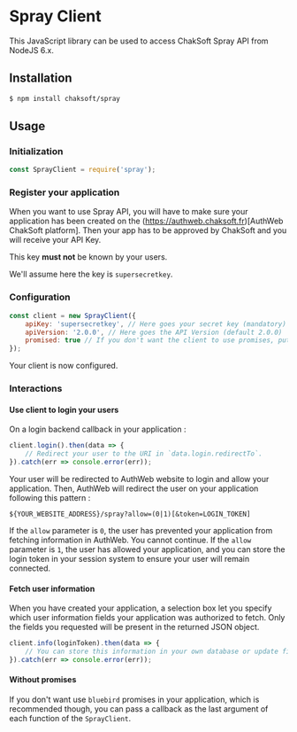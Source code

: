 # Spray Client

This JavaScript library can be used to access ChakSoft Spray API from NodeJS 6.x.

## Installation

```bash
$ npm install chaksoft/spray
```

## Usage

### Initialization

```javascript
const SprayClient = require('spray');
```

### Register your application

When you want to use Spray API, you will have to make sure your application has been created on the (https://authweb.chaksoft.fr)[AuthWeb ChakSoft platform].
Then your app has to be approved by ChakSoft and you will receive your API Key.

This key **must not** be known by your users.

We'll assume here the key is `supersecretkey`.

### Configuration

```javascript
const client = new SprayClient({
    apiKey: 'supersecretkey', // Here goes your secret key (mandatory)
    apiVersion: '2.0.0', // Here goes the API Version (default 2.0.0)
    promised: true // If you don't want the client to use promises, put `false` in this field. (default true)
});
```

Your client is now configured.

### Interactions

#### Use client to login your users

On a login backend callback in your application :

```javascript
client.login().then(data => {
    // Redirect your user to the URI in `data.login.redirectTo`.
}).catch(err => console.error(err));
```

Your user will be redirected to AuthWeb website to login and allow your application.
Then, AuthWeb will redirect the user on your application following this pattern :

`${YOUR_WEBSITE_ADDRESS}/spray?allow=(0|1)[&token=LOGIN_TOKEN]`

If the `allow` parameter is `0`, the user has prevented your application from fetching information in AuthWeb. You cannot continue.
If the `allow` parameter is `1`, the user has allowed your application, and you can store the login token in your session system to ensure your user will remain connected.

#### Fetch user information

When you have created your application, a selection box let you specify which user information fields your application was authorized to fetch.
Only the fields you requested will be present in the returned JSON object.

```javascript
client.info(loginToken).then(data => {
    // You can store this information in your own database or update fields if the user has modified something
}).catch(err => console.error(err));
```

#### Without promises

If you don't want use `bluebird` promises in your application, which is recommended though, you can pass a callback as the last argument of each function of the `SprayClient`.
